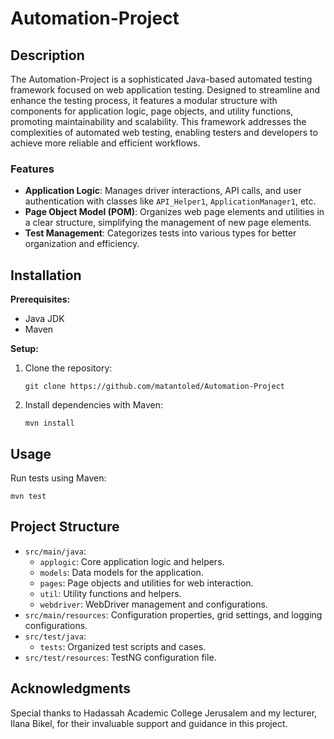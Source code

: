 # Automation-Project

## Description
The Automation-Project is a sophisticated Java-based automated testing framework focused on web application testing. Designed to streamline and enhance the testing process, it features a modular structure with components for application logic, page objects, and utility functions, promoting maintainability and scalability. This framework addresses the complexities of automated web testing, enabling testers and developers to achieve more reliable and efficient workflows.

### Features
- **Application Logic**: Manages driver interactions, API calls, and user authentication with classes like `API_Helper1`, `ApplicationManager1`, etc.
- **Page Object Model (POM)**: Organizes web page elements and utilities in a clear structure, simplifying the management of new page elements.
- **Test Management**: Categorizes tests into various types for better organization and efficiency.

## Installation
**Prerequisites:**
- Java JDK
- Maven

**Setup:**
1. Clone the repository:
   ```
   git clone https://github.com/matantoled/Automation-Project
   ```
2. Install dependencies with Maven:
   ```
   mvn install
   ```

## Usage
Run tests using Maven:
```
mvn test
```

## Project Structure
- `src/main/java`:
  - `applogic`: Core application logic and helpers.
  - `models`: Data models for the application.
  - `pages`: Page objects and utilities for web interaction.
  - `util`: Utility functions and helpers.
  - `webdriver`: WebDriver management and configurations.
- `src/main/resources`: Configuration properties, grid settings, and logging configurations.
- `src/test/java`:
  - `tests`: Organized test scripts and cases.
- `src/test/resources`: TestNG configuration file.

## Acknowledgments
Special thanks to Hadassah Academic College Jerusalem and my lecturer, Ilana Bikel, for their invaluable support and guidance in this project.
